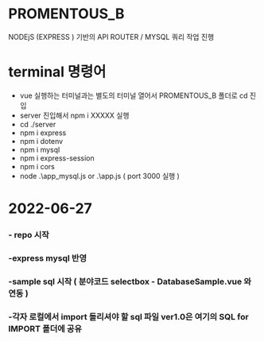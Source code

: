 # PROMENTOUS_B

NODEjS (EXPRESS ) 기반의 API ROUTER / MYSQL 쿼리 작업 진행

#   terminal 명령어

- vue 실행하는 터미널과는 별도의 터미널 열어서 PROMENTOUS_B 폴더로 cd 진입
- server 진입해서 npm i XXXXX 실행
- cd ./server
- npm i express
- npm i dotenv
- npm i mysql
- npm i express-session
- npm i cors
- node .\app_mysql.js or .\app.js ( port 3000 실행 )

# 2022-06-27

### - repo 시작

### -express mysql 반영

### -sample sql 시작 ( 분야코드 selectbox - DatabaseSample.vue 와 연동 )

### -각자 로컬에서 import 돌리셔야 할 sql 파일 ver1.0은 여기의 SQL for IMPORT 폴더에 공유

#
